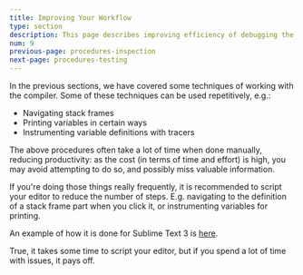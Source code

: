 ```yaml
---
title: Improving Your Workflow
type: section
description: This page describes improving efficiency of debugging the Scala 3 compiler.
num: 9
previous-page: procedures-inspection
next-page: procedures-testing
---
```


In the previous sections, we have covered some techniques of working with the compiler.
Some of these techniques can be used repetitively, e.g.:

- Navigating stack frames
- Printing variables in certain ways
- Instrumenting variable definitions with tracers

The above procedures often take a lot of time when done manually, reducing productivity:
as the cost (in terms of time and effort) is high, you may avoid attempting to do so,
and possibly miss valuable information.

If you're doing those things really frequently, it is recommended to script your editor
to reduce the number of steps. E.g. navigating to the definition of a stack frame
part when you click it, or instrumenting variables for printing.

An example of how it is done for Sublime Text 3 is [here](https://github.com/anatoliykmetyuk/scala-debug-sublime).

True, it takes some time to script your editor, but if you spend a lot of time with issues, it pays off.

